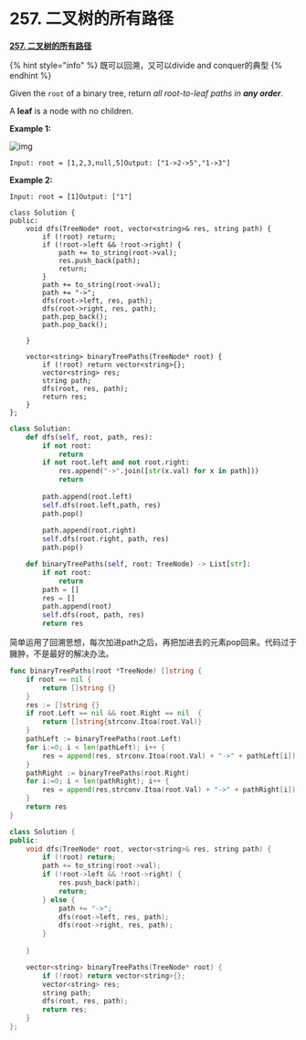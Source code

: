 # 257. 二叉树的所有路径

[**257. 二叉树的所有路径**](https://leetcode-cn.com/problems/binary-tree-paths/)

{% hint style="info" %}
既可以回溯，又可以divide and conquer的典型
{% endhint %}

Given the `root` of a binary tree, return _all root-to-leaf paths in **any order**_.

A **leaf** is a node with no children.

**Example 1:**

![img](https://assets.leetcode.com/uploads/2021/03/12/paths-tree.jpg)

```
Input: root = [1,2,3,null,5]Output: ["1->2->5","1->3"]
```

**Example 2:**

```
Input: root = [1]Output: ["1"]
```

```
class Solution {
public:
    void dfs(TreeNode* root, vector<string>& res, string path) {
        if (!root) return;
        if (!root->left && !root->right) {  
            path += to_string(root->val);
            res.push_back(path);
            return;
        }
        path += to_string(root->val);
        path += "->";
        dfs(root->left, res, path);
        dfs(root->right, res, path);
        path.pop_back();
        path.pop_back();
        
    }

    vector<string> binaryTreePaths(TreeNode* root) {
        if (!root) return vector<string>{};
        vector<string> res;
        string path;
        dfs(root, res, path);
        return res;
    }
};
```

```python
class Solution:
    def dfs(self, root, path, res):
        if not root:
            return
        if not root.left and not root.right:
            res.append("->".join([str(x.val) for x in path]))
            return
        
        path.append(root.left)
        self.dfs(root.left,path, res)
        path.pop()
        
        path.append(root.right)
        self.dfs(root.right, path, res)
        path.pop()

    def binaryTreePaths(self, root: TreeNode) -> List[str]:
        if not root:
            return
        path = []
        res = []
        path.append(root)
        self.dfs(root, path, res)
        return res
```

简单运用了回溯思想，每次加进path之后，再把加进去的元素pop回来。代码过于臃肿，不是最好的解决办法。

```go
func binaryTreePaths(root *TreeNode) []string {
    if root == nil {
        return []string {}
    }
    res := []string {}
    if root.Left == nil && root.Right == nil  {
        return []string{strconv.Itoa(root.Val)}
    }
    pathLeft := binaryTreePaths(root.Left)
    for i:=0; i < len(pathLeft); i++ {
        res = append(res, strconv.Itoa(root.Val) + "->" + pathLeft[i])
    }
    pathRight := binaryTreePaths(root.Right)
    for i:=0; i < len(pathRight); i++ {
        res = append(res,strconv.Itoa(root.Val) + "->" + pathRight[i])
    }
    return res
}
```

```cpp
class Solution {
public:
    void dfs(TreeNode* root, vector<string>& res, string path) {
        if (!root) return;
        path += to_string(root->val);
        if (!root->left && !root->right) {         
            res.push_back(path);
            return;
        } else {
            path += "->";
            dfs(root->left, res, path);
            dfs(root->right, res, path);
        }
       
    }

    vector<string> binaryTreePaths(TreeNode* root) {
        if (!root) return vector<string>{};
        vector<string> res;
        string path;
        dfs(root, res, path);
        return res;
    }
};
```
